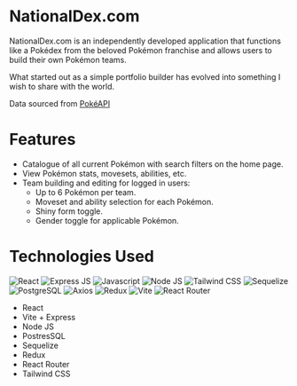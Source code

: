 # NationalDex.com

NationalDex.com is an independently developed application that
              functions like a Pokédex from the beloved Pokémon franchise and
              allows users to build their own Pokémon teams.

What started out as a simple portfolio builder has evolved into
              something I wish to share with the world.

Data sourced from [PokéAPI](https://pokeapi.co/)
              
# Features
- Catalogue of all current Pokémon with search filters on the home page.
- View Pokémon stats, movesets, abilities, etc.
- Team building and editing for logged in users:
  - Up to 6 Pokémon per team.
  - Moveset and ability selection for each Pokémon.
  - Shiny form toggle.
  - Gender toggle for applicable Pokémon.

# Technologies Used
![React](https://img.shields.io/badge/React-20232A?style=for-the-badge&logo=react&logoColor=61DAFB)
![Express JS](https://img.shields.io/badge/Express%20js-000000?style=for-the-badge&logo=express&logoColor=white)
![Javascript](https://img.shields.io/badge/JavaScript-323330?style=for-the-badge&logo=javascript&logoColor=F7DF1E)
![Node JS](https://img.shields.io/badge/Node%20js-339933?style=for-the-badge&logo=nodedotjs&logoColor=white)
![Tailwind CSS](https://img.shields.io/badge/Tailwind_CSS-38B2AC?style=for-the-badge&logo=tailwind-css&logoColor=white)
![Sequelize](https://img.shields.io/badge/Sequelize-52B0E7?style=for-the-badge&logo=Sequelize&logoColor=white)
![PostgreSQL](https://img.shields.io/badge/PostgreSQL-316192?style=for-the-badge&logo=postgresql&logoColor=white)
![Axios](https://img.shields.io/badge/axios-671ddf?&style=for-the-badge&logo=axios&logoColor=white)
![Redux](https://img.shields.io/badge/Redux-593D88?style=for-the-badge&logo=redux&logoColor=white)
![Vite](https://img.shields.io/badge/Vite-B73BFE?style=for-the-badge&logo=vite&logoColor=FFD62E)
![React Router](https://img.shields.io/badge/React_Router-CA4245?style=for-the-badge&logo=react-router&logoColor=white)

- React
- Vite + Express
- Node JS
- PostresSQL
- Sequelize
- Redux
- React Router
- Tailwind CSS
